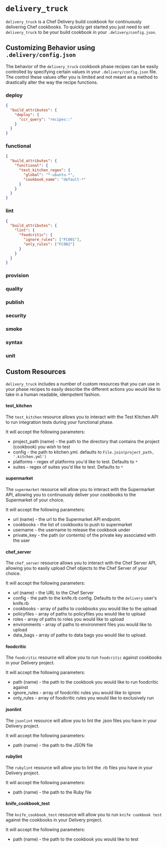 # `delivery_truck`
`delivery_truck` is a Chef Delivery build cookbook for continuously delivering
Chef cookbooks. To quickly get started you just need to set `delivery_truck` to
be your build cookbook in your `.delivery/config.json`.

## Customizing Behavior using `.delivery/config.json`
The behavior of the `delivery_truck` cookbook phase recipes can be easily
controlled by specifying certain values in your `.delivery/config.json` file.
The control these values offer you is limited and not meant as a method to
drastically alter the way the recipe functions.

### deploy
```json
{
  "build_attributes": {
    "deploy": {
      "ccr_query": "recipes::"
    }
  }
}
```

### functional
```json
{
  "build_attributes": {
    "functional": {
      "test_kitchen_regex": {
        "global": "*-ubuntu-*",
        "cookbook_name": "default-*"
      }
    }
  }
}
```

### lint
```json
{
  "build_attributes": {
    "lint": {
      "foodcritic": {
        "ignore_rules": ["FC001"],
        "only_rules": ["FC002"]
      }
    }
  }
}
```

### provision

### quality

### publish

### security

### smoke

### syntax

### unit

## Custom Resources
`delivery_truck` includes a number of custom resources that you can use in your
phase recipes to easily describe the different actions you would like to take
in a human readable, idempotent fashion.

#### test_kitchen
The `test_kitchen` resource allows you to interact with the Test Kitchen API to run
integration tests during your functional phase.

It will accept the following parameters:
* project_path (name) - the path to the directory that contains the project (cookbook) you wish to test
* config - the path to kitchen.yml. defaults to `File.join(project_path, '.kitchen.yml')`
* platforms - regex of platforms you'd like to test. Defaults to `*`
* suites - regex of suites you'd like to test. Defaults to `*`

#### supermarket
The `supermarket` resource will allow you to interact with the Supermarket API,
allowing you to continuously deliver your cookbooks to the Supermarket of your
choice.

It will accept the following parameters:
* url (name) - the url to the Supermarket API endpoint.
* cookbooks - the list of cookbooks to push to supermarket
* username - the username to release the cookbook under
* private_key - the path (or contents) of the private key associated with the user

#### chef_server
The `chef_server` resource allows you to interact with the Chef Server API,
allowing you to easily upload Chef objects to the Chef Server of your choice.

It will accept the following parameters:
* url (name) - the URL to the Chef Server
* config - the path to the knife.rb config. Defaults to the `delivery` user's knife.rb
* cookbooks - array of paths to cookbooks you would like to the upload
* policyfiles - array of paths to policyfiles you would like to upload
* roles - array of paths to roles you would like to upload
* environments - array of paths to environment files you would like to upload
* data_bags - array of paths to data bags you would like to upload.

#### foodcritic
The `foodcritic` resource will allow you to run `foodcritic` against cookbooks
in your Delivery project.

It will accept the following parameters:
* path (name) - the path to the cookbook you would like to run foodcritic against
* ignore_rules - array of foodcritic rules you would like to ignore
* only_rules - array of foodcritic rules you would like to exclusively run

#### jsonlint
The `jsonlint` resource will allow you to lint the .json files you have in your
Delivery project.

It will accept the following parameters:
* path (name) - the path to the JSON file

#### rubylint
The `rubylint` resource will allow you to lint the .rb files you have in your
Delivery project.

It will accept the following parameters:
* path (name) - the path to the Ruby file

#### knife_cookbook_test
The `knife_cookbook_test` resource will allow you to run `knife cookbook test`
against the cookbooks in your Delivery project.

It will accept the following parameters:
* path (name) - the path to the cookbook you would like to test
